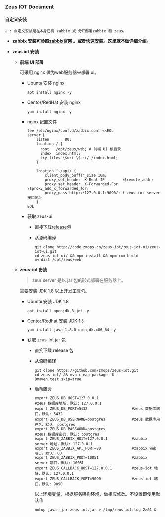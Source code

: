 ### Zeus IOT Document

#### 自定义安装

```
⚠️ : 自定义安装是在本身已有 zabbix 或 分开部署zabbix 和 zeus。
```

- **zabbix 安装可参照[zabbix官网](https://www.zabbix.com/download) 。或者[快速安装](../README.md)。这里就不做详细介绍。**

- **zeus iot 安装**

  - **前端 UI 部署**

    可采用 nginx 做为web服务器来部署 ui。

    - Ubuntu 安装 nginx

      ```shell
      apt install nginx -y
      ```

    - Centos/RedHat 安装 nginx

      ```shell
      yum install nginx -y 
      ```

    - nginx 配置文件

      ```shell
      tee /etc/nginx/conf.d/zabbix.conf <<EOL
      server {
          listen       80;
          location / {
            root   /opt/zeus/web; # 前端 UI 根目录 
            index  index.html;
            try_files \$uri \$uri/ /index.html;
          }
      
          location ^~/api/ {
              client_body_buffer_size 10m;
              proxy_set_header  X-Real-IP        \$remote_addr;
              proxy_set_header  X-Forwarded-For  \$proxy_add_x_forwarded_for;
              proxy_pass http://127.0.0.1:9090/; # zeus-iot server 接口地址
          }
      EOL
      ```

    - 获取 zeus-ui

      - 直接下载[release]()包

      - 从源码编译

        ```shell
        git clone http://code.zmops.cn/zeus-iot/zeus-iot-ui/zeus-iot-ui.git
        cd zeus-iot-ui/ && npm install && npm run build
        mv dist /opt/zeus/web
        ```

        

  - **zeus-iot 安装**

    > zeus server 是以 jar 包的形式部署在服务器上。

    需要安装 JDK 1.8 以上开发工具包。

    - Ubuntu 安装 JDK 1.8

      ```shell
      apt install openjdk-8-jdk -y
      ```

    - Centos/Redhat 安装 JDK 1.8

      ```shell
      yum install java-1.8.0-openjdk.x86_64 -y
      ```

    - 获取 zeus-iot.jar 包

      - 直接下载 release 包

      - 从源码编译

        ```shell
        git clone https://github.com/zmops/zeus-iot.git
        cd zeus-iot/ && mvn clean package -U -Dmaven.test.skip=true
        ```

      - 启动服务

        ```shell
        export ZEUS_DB_HOST=127.0.0.1								#zeus 数据库地址，默认: 127.0.0.1
        export ZEUS_DB_PORT=5432                    #zeus 数据库端口，默认: 5432
        export ZEUS_DB_USERNAME=postgres            #zeus 数据库用户名，默认: postgres
        export ZEUS_DB_PASSWORD=postgres						#zeus 数据库密码，默认: postgres
        export ZEUS_ZABBIX_HOST=127.0.0.1           #zabbix server 地址，默认: 127.0.0.1
        export ZEUS_ZABBIX_API_PORT=80              #zabbix web 端口，默认: 80
        export ZEUS_ZABBIX_PORT=10051               #zabbix server 端口，默认: 10051
        export ZEUS_CALLBACK_HOST=127.0.0.1         #zeus-iot 地址，默认: 127.0.0.1
        export ZEUS_CALLBACK_PORT=9090              #zeus-iot 端口，默认: 9090
        ```

        以上环境变量，根据服务架构环境，做相应修改。不设置即使用默认值

        ```shell
        nohup java -jar zeus-iot.jar > /tmp/zeus-iot.log 2>&1 &
        ```

        

